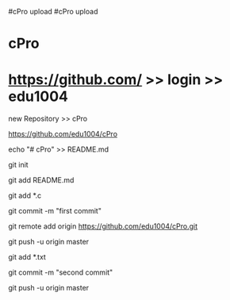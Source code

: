 #cPro upload
#cPro upload
# cPro
# https://github.com/ >> login >> edu1004

new Repository >> cPro

https://github.com/edu1004/cPro


echo "# cPro" >> README.md

git init

git add README.md

git add *.c

git commit -m "first commit"

git remote add origin https://github.com/edu1004/cPro.git

git push -u origin master

git add *.txt

git commit -m "second commit"

git push -u origin master

